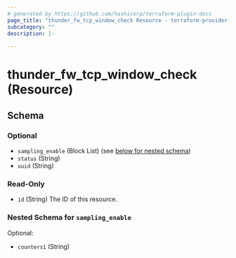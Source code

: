 ```yaml
---
# generated by https://github.com/hashicorp/terraform-plugin-docs
page_title: "thunder_fw_tcp_window_check Resource - terraform-provider-thunder"
subcategory: ""
description: |-
  
---
```


# thunder_fw_tcp_window_check (Resource)





<!-- schema generated by tfplugindocs -->
## Schema

### Optional

- `sampling_enable` (Block List) (see [below for nested schema](#nestedblock--sampling_enable))
- `status` (String)
- `uuid` (String)

### Read-Only

- `id` (String) The ID of this resource.

<a id="nestedblock--sampling_enable"></a>
### Nested Schema for `sampling_enable`

Optional:

- `counters1` (String)


